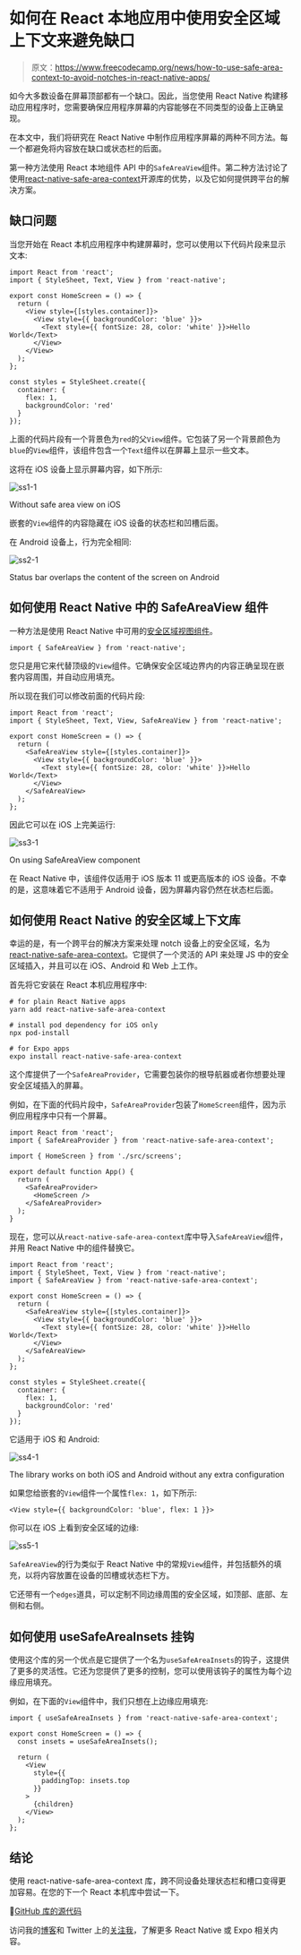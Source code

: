 # 如何在 React 本地应用中使用安全区域上下文来避免缺口

> 原文：<https://www.freecodecamp.org/news/how-to-use-safe-area-context-to-avoid-notches-in-react-native-apps/>

如今大多数设备在屏幕顶部都有一个缺口。因此，当您使用 React Native 构建移动应用程序时，您需要确保应用程序屏幕的内容能够在不同类型的设备上正确呈现。

在本文中，我们将研究在 React Native 中制作应用程序屏幕的两种不同方法。每一个都避免将内容放在缺口或状态栏的后面。

第一种方法使用 React 本地组件 API 中的`SafeAreaView`组件。第二种方法讨论了使用[react-native-safe-area-context](https://github.com/th3rdwave/react-native-safe-area-context)开源库的优势，以及它如何提供跨平台的解决方案。

## 缺口问题

当您开始在 React 本机应用程序中构建屏幕时，您可以使用以下代码片段来显示文本:

```
import React from 'react';
import { StyleSheet, Text, View } from 'react-native';

export const HomeScreen = () => {
  return (
    <View style={[styles.container]}>
      <View style={{ backgroundColor: 'blue' }}>
        <Text style={{ fontSize: 28, color: 'white' }}>Hello World</Text>
      </View>
    </View>
  );
};

const styles = StyleSheet.create({
  container: {
    flex: 1,
    backgroundColor: 'red'
  }
});
```

上面的代码片段有一个背景色为`red`的父`View`组件。它包装了另一个背景颜色为`blue`的`View`组件，该组件包含一个`Text`组件以在屏幕上显示一些文本。

这将在 iOS 设备上显示屏幕内容，如下所示:

![ss1-1](img/4b8407ff1f0395a2afbf4e67e694eba8.png)

Without safe area view on iOS

嵌套的`View`组件的内容隐藏在 iOS 设备的状态栏和凹槽后面。

在 Android 设备上，行为完全相同:

![ss2-1](img/6e30b51723752fcc142047a277dca56b.png)

Status bar overlaps the content of the screen on Android

## 如何使用 React Native 中的 SafeAreaView 组件

一种方法是使用 React Native 中可用的[安全区域视图组件](https://reactnative.dev/docs/safeareaview)。

```
import { SafeAreaView } from 'react-native';
```

您只是用它来代替顶级的`View`组件。它确保安全区域边界内的内容正确呈现在嵌套内容周围，并自动应用填充。

所以现在我们可以修改前面的代码片段:

```
import React from 'react';
import { StyleSheet, Text, View, SafeAreaView } from 'react-native';

export const HomeScreen = () => {
  return (
    <SafeAreaView style={[styles.container]}>
      <View style={{ backgroundColor: 'blue' }}>
        <Text style={{ fontSize: 28, color: 'white' }}>Hello World</Text>
      </View>
    </SafeAreaView>
  );
};
```

因此它可以在 iOS 上完美运行:

![ss3-1](img/343090ec04a11cd6af521e7cf059fc3e.png)

On using SafeAreaView component

在 React Native 中，该组件仅适用于 iOS 版本 11 或更高版本的 iOS 设备。不幸的是，这意味着它不适用于 Android 设备，因为屏幕内容仍然在状态栏后面。

## 如何使用 React Native 的安全区域上下文库

幸运的是，有一个跨平台的解决方案来处理 notch 设备上的安全区域，名为[react-native-safe-area-context](https://github.com/th3rdwave/react-native-safe-area-context)。它提供了一个灵活的 API 来处理 JS 中的安全区域插入，并且可以在 iOS、Android 和 Web 上工作。

首先将它安装在 React 本机应用程序中:

```
# for plain React Native apps
yarn add react-native-safe-area-context

# install pod dependency for iOS only
npx pod-install

# for Expo apps
expo install react-native-safe-area-context
```

这个库提供了一个`SafeAreaProvider`，它需要包装你的根导航器或者你想要处理安全区域插入的屏幕。

例如，在下面的代码片段中，`SafeAreaProvider`包装了`HomeScreen`组件，因为示例应用程序中只有一个屏幕。

```
import React from 'react';
import { SafeAreaProvider } from 'react-native-safe-area-context';

import { HomeScreen } from './src/screens';

export default function App() {
  return (
    <SafeAreaProvider>
      <HomeScreen />
    </SafeAreaProvider>
  );
}
```

现在，您可以从`react-native-safe-area-context`库中导入`SafeAreaView`组件，并用 React Native 中的组件替换它。

```
import React from 'react';
import { StyleSheet, Text, View } from 'react-native';
import { SafeAreaView } from 'react-native-safe-area-context';

export const HomeScreen = () => {
  return (
    <SafeAreaView style={[styles.container]}>
      <View style={{ backgroundColor: 'blue' }}>
        <Text style={{ fontSize: 28, color: 'white' }}>Hello World</Text>
      </View>
    </SafeAreaView>
  );
};

const styles = StyleSheet.create({
  container: {
    flex: 1,
    backgroundColor: 'red'
  }
});
```

它适用于 iOS 和 Android:

![ss4-1](img/260dc69d63ec346c77f2bf6d5c7f0ddf.png)

The library works on both iOS and Android without any extra configuration

如果您给嵌套的`View`组件一个属性`flex: 1`，如下所示:

```
<View style={{ backgroundColor: 'blue', flex: 1 }}>
```

你可以在 iOS 上看到安全区域的边缘:

![ss5-1](img/a57e35c2b2e2b866b9f9bb2e7060bb98.png)

`SafeAreaView`的行为类似于 React Native 中的常规`View`组件，并包括额外的填充，以将内容放置在设备的凹槽或状态栏下方。

它还带有一个`edges`道具，可以定制不同边缘周围的安全区域，如顶部、底部、左侧和右侧。

## 如何使用 useSafeAreaInsets 挂钩

使用这个库的另一个优点是它提供了一个名为`useSafeAreaInsets`的钩子，这提供了更多的灵活性。它还为您提供了更多的控制，您可以使用该钩子的属性为每个边缘应用填充。

例如，在下面的`View`组件中，我们只想在上边缘应用填充:

```
import { useSafeAreaInsets } from 'react-native-safe-area-context';

export const HomeScreen = () => {
  const insets = useSafeAreaInsets();

  return (
    <View
      style={{
        paddingTop: insets.top
      }}
    >
      {children}
    </View>
  );
};
```

## 结论

使用 react-native-safe-area-context 库，跨不同设备处理状态栏和槽口变得更加容易。在您的下一个 React 本机库中尝试一下。

🐙[GitHub 库的源代码](https://github.com/amandeepmittal/react-native-examples/tree/master/rnSplashAndIconExample)

访问我的[博客](https://amanhimself.dev/)和 Twitter 上的[关注我](https://twitter.com/amanhimself)，了解更多 React Native 或 Expo 相关内容。